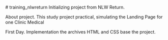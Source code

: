 #   t r a i n i n g _ n l w r e t u r n 
 
 Initializing project from NLW Return.

About project.
This study project practical, simulating the Landing Page for one Clinic Medical

First Day.
Implementation the archives HTML and CSS base the project.
